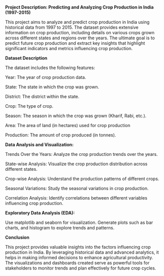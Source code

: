 **Project Description: Predicting and Analyzing Crop Production in India (1997-2015)**

This project aims to analyze and predict crop production in India using historical data from 1997 to 2015. The dataset provides extensive information on crop production, including details on various crops grown across different states and regions over the years. The ultimate goal is to predict future crop production and extract key insights that highlight significant indicators and metrics influencing crop production.

**Dataset Description**

The dataset includes the following features:

Year: The year of crop production data.

State: The state in which the crop was grown.

District: The district within the state.

Crop: The type of crop.

Season: The season in which the crop was grown (Kharif, Rabi, etc.).

Area: The area of land (in hectares) used for crop production

Production: The amount of crop produced (in tonnes).

**Data Analysis and Visualization:**

Trends Over the Years: Analyze the crop production trends over the years.

State-wise Analysis: Visualize the crop production distribution across different states.

Crop-wise Analysis: Understand the production patterns of different crops.

Seasonal Variations: Study the seasonal variations in crop production.

Correlation Analysis: Identify correlations between different variables influencing crop production.

**Exploratory Data Analysis (EDA):**

Use matplotlib and seaborn for visualization.
Generate plots such as bar charts, and histogram to explore trends and patterns.


**Conclusion**

This project provides valuable insights into the factors influencing crop production in India. By leveraging historical data and advanced analytics, it helps in making informed decisions to enhance agricultural productivity. The visualizations and dashboards created serve as powerful tools for stakeholders to monitor trends and plan effectively for future crop cycles.
